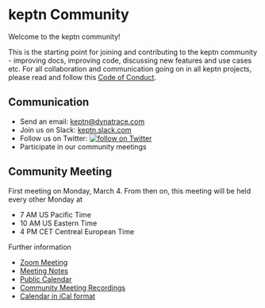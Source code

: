 # keptn Community

Welcome to the keptn community!

This is the starting point for joining and contributing to the keptn community - improving docs, improving code, discussing new features and use cases etc. For all collaboration and communication going on in all keptn projects, please read and follow this [Code of Conduct](./CODE_OF_CONDUCT.md).

## Communication

- Send an email: keptn@dynatrace.com
- Join us on Slack: [keptn.slack.com](https://join.slack.com/t/keptn/shared_invite/enQtNTUxMTQ1MzgzMzUxLTcxMzE0OWU1YzU5YjY3NjFhYTJlZTNjOTZjY2EwYzQyYWRkZThhY2I3ZDMzN2MzOThkZjIzOTdhOGViMDNiMzI)
- Follow us on Twitter: <a href="https://twitter.com/intent/follow?screen_name=keptnProject">
  <img src="https://img.shields.io/twitter/follow/keptnProject.svg?style=social&logo=twitter"
      alt="follow on Twitter"></a>
- Participate in our community meetings

## Community Meeting

First meeting on Monday, March 4. From then on, this meeting will be held every other Monday at
- 7 AM US Pacific Time
- 10 AM US Eastern Time
- 4 PM CET Centreal European Time

Further information
- [Zoom Meeting](https://dynatrace.zoom.us/j/578828410)
- [Meeting Notes](https://tinyurl.com/keptn-meeting-notes)
- [Public Calendar](https://calendar.google.com/calendar/embed?src=dynatrace.com_abjrh1ukf18ih477tb1ekag2ag%40group.calendar.google.com)
- [Community Meeting Recordings](https://drive.google.com/drive/folders/1nYaPPf7vygf_JInEA9q3YR90JUTWLCFl)
- [Calendar in iCal format](https://calendar.google.com/calendar/ical/dynatrace.com_abjrh1ukf18ih477tb1ekag2ag%40group.calendar.google.com/public/basic.ics)
